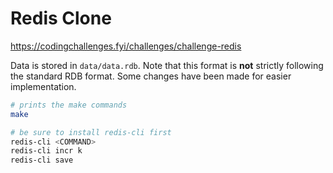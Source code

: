 # Redis Clone

https://codingchallenges.fyi/challenges/challenge-redis

Data is stored in `data/data.rdb`. Note that this format is **not** strictly following the standard RDB format. Some changes have been made for easier implementation.

```sh
# prints the make commands
make

# be sure to install redis-cli first
redis-cli <COMMAND>
redis-cli incr k
redis-cli save
```
